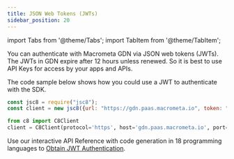 ```yaml
---
title: JSON Web Tokens (JWTs)
sidebar_position: 20
---
```


import Tabs from '@theme/Tabs';
import TabItem from '@theme/TabItem';

You can authenticate with Macrometa GDN via JSON web tokens (JWTs). The JWTs in GDN expire after 12 hours unless renewed. So it is best to use API Keys for access by your apps and APIs.

The code sample below shows how you could use a JWT to authenticate with the SDK.

<Tabs groupId="operating-systems">

<TabItem value="js" label="Javascript">

```js
const jsc8 = require("jsc8");
const client = new jsc8({url: "https://gdn.paas.macrometa.io", token: "xxxxxx", fabricName: '_system'});
```

</TabItem>
<TabItem value="py" label="Python">

```py
from c8 import C8Client
client = C8Client(protocol='https', host='gdn.paas.macrometa.io', port=443, token=<your tokeb>)
```

</TabItem>
<TabItem value="apo" label="REST API">

Use our interactive API Reference with code generation in 18 programming languages to [Obtain JWT Authentication](https://macrometa.com/docs/api#/paths/_open-auth/post).

</TabItem>
</Tabs>
